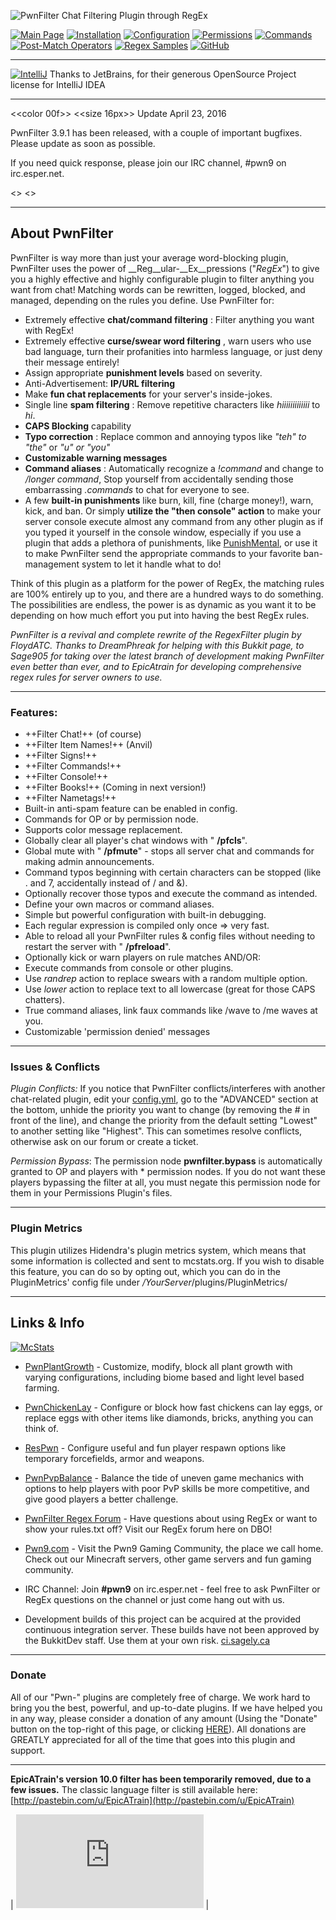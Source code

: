 ![PwnFilter Chat Filtering Plugin through RegEx](http://dev.bukkit.org/media/images/57/739/pwnfilter.png)

[![Main Page](http://mc.pwn9.com/dbo_img/v2/main_on.png)](http://dev.bukkit.org/bukkit-plugins/pwnfilter/) [![Installation](http://mc.pwn9.com/dbo_img/v2/install_off.png)](http://dev.bukkit.org/bukkit-plugins/pwnfilter/pages/installation/) [![Configuration](http://mc.pwn9.com/dbo_img/v2/config_off.png)](http://dev.bukkit.org/bukkit-plugins/pwnfilter/pages/configuration/) [![Permissions](http://mc.pwn9.com/dbo_img/v2/perms_off.png)](http://dev.bukkit.org/bukkit-plugins/pwnfilter/pages/pwn-filter-permissions/) [![Commands](http://mc.pwn9.com/dbo_img/v2/cmds_off.png)](http://dev.bukkit.org/bukkit-plugins/pwnfilter/pages/commands/) [![Post-Match Operators](http://mc.pwn9.com/dbo_img/v2/actions_off.png)](http://dev.bukkit.org/bukkit-plugins/pwnfilter/pages/post-match-operators/) [![Regex Samples](http://mc.pwn9.com/dbo_img/v2/samples_off.png)](http://dev.bukkit.org/bukkit-plugins/pwnfilter/pages/sample-regex-rules/) [![GitHub](http://mc.pwn9.com/dbo_img/v2/github_off.png)](https://github.com/Pwn9/PwnFilter)

* * *

[![IntelliJ](http://www.jetbrains.com/idea/docs/logo_intellij_idea.png)](http://www.jetbrains.com/idea/)
 Thanks to JetBrains, for their generous OpenSource Project license for IntelliJ IDEA

* * *

<<color 00f>> <<size 16px>> Update April 23, 2016

PwnFilter 3.9.1 has been released, with a couple of important bugfixes. Please update as soon as possible.

If you need quick response, please join our IRC channel, #pwn9 on irc.esper.net.

<</size>> <</color>>

* * *

## About PwnFilter

PwnFilter is way more than just your average word-blocking plugin, PwnFilter uses the power of \_\_Reg\_\_ular-\_\_Ex\_\_pressions ("_RegEx_") to give you a highly effective and highly configurable plugin to filter anything you want from chat! Matching words can be rewritten, logged, blocked, and managed, depending on the rules you define. Use PwnFilter for:

- Extremely effective **chat/command filtering** : Filter anything you want with RegEx!
- Extremely effective **curse/swear word filtering** , warn users who use bad language, turn their profanities into harmless language, or just deny their message entirely!
- Assign appropriate **punishment levels** based on severity.
- Anti-Advertisement: **IP/URL filtering**
- Make **fun chat replacements** for your server's inside-jokes.
- Single line **spam filtering** : Remove repetitive characters like _hiiiiiiiiiiiii_ to _hi_.
- **CAPS Blocking** capability
- **Typo correction** : Replace common and annoying typos like _"teh" to "the"_ or _"u" or "you"_
- **Customizable warning messages**
- **Command aliases** : Automatically recognize a _!command_ and change to _/longer command_, Stop yourself from accidentally sending those embarrassing _.commands_ to chat for everyone to see.
- A few **built-in punishments** like burn, kill, fine (charge money!), warn, kick, and ban. Or simply **utilize the "then console" action** to make your server console execute almost any command from any other plugin as if you typed it yourself in the console window, especially if you use a plugin that adds a plethora of punishments, like [PunishMental](http://dev.bukkit.org/bukkit-plugins/punishmental/), or use it to make PwnFilter send the appropriate commands to your favorite ban-management system to let it handle what to do!

Think of this plugin as a platform for the power of RegEx, the matching rules are 100% entirely up to you, and there are a hundred ways to do something. The possibilities are endless, the power is as dynamic as you want it to be depending on how much effort you put into having the best RegEx rules.

_PwnFilter is a revival and complete rewrite of the RegexFilter plugin by FloydATC. Thanks to DreamPhreak for helping with this Bukkit page, to Sage905 for taking over the latest branch of development making PwnFilter even better than ever, and to EpicAtrain for developing comprehensive regex rules for server owners to use._

* * *

### Features:

- ++Filter Chat!++ (of course)
- ++Filter Item Names!++ (Anvil)
- ++Filter Signs!++
- ++Filter Commands!++
- ++Filter Console!++
- ++Filter Books!++ (Coming in next version!)
- ++Filter Nametags!++
- Built-in anti-spam feature can be enabled in config.
- Commands for OP or by permission node.
- Supports color message replacement.
- Globally clear all player's chat windows with " **/pfcls**".
- Global mute with " **/pfmute**" - stops all server chat and commands for making admin announcements.
- Command typos beginning with certain characters can be stopped (like . and 7, accidentally instead of / and &amp;).
- Optionally recover those typos and execute the command as intended.
- Define your own macros or command aliases.
- Simple but powerful configuration with built-in debugging.
- Each regular expression is compiled only once => very fast.
- Able to reload all your PwnFilter rules & config files without needing to restart the server with " **/pfreload**".
- Optionally kick or warn players on rule matches AND/OR:
- Execute commands from console or other plugins.
- Use _randrep_ action to replace swears with a random multiple option.
- Use _lower_ action to replace text to all lowercase (great for those CAPS chatters).
- True command aliases, link faux commands like /wave to /me waves at you.
- Customizable 'permission denied' messages

* * *

### Issues & Conflicts

_Plugin Conflicts:_ If you notice that PwnFilter conflicts/interferes with another chat-related plugin, edit your [config.yml](http://dev.bukkit.org/server-mods/pwnfilter/pages/configuration/), go to the "ADVANCED" section at the bottom, unhide the priority you want to change (by removing the # in front of the line), and change the priority from the default setting "Lowest" to another setting like "Highest". This can sometimes resolve conflicts, otherwise ask on our forum or create a ticket.

_Permission Bypass_: The permission node **pwnfilter.bypass** is automatically granted to OP and players with \* permission nodes. If you do not want these players bypassing the filter at all, you must negate this permission node for them in your Permissions Plugin's files.

* * *

### Plugin Metrics

This plugin utilizes Hidendra's plugin metrics system, which means that some information is collected and sent to mcstats.org. If you wish to disable this feature, you can do so by opting out, which you can do in the PluginMetrics' config file under _/YourServer_/plugins/PluginMetrics/

* * *

## Links & Info

[![McStats](http://api.mcstats.org/signature/PwnFilter.png?90%)](http://mcstats.org/plugin/PwnFilter)

- [PwnPlantGrowth](http://dev.bukkit.org/server-mods/pwnplantgrowth/) - Customize, modify, block all plant growth with varying configurations, including biome based and light level based farming.

- [PwnChickenLay](http://dev.bukkit.org/server-mods/pwnchickenlay/) - Configure or block how fast chickens can lay eggs, or replace eggs with other items like diamonds, bricks, anything you can think of.

- [ResPwn](http://dev.bukkit.org/bukkit-plugins/respwn/) - Configure useful and fun player respawn options like temporary forcefields, armor and weapons.

- [PwnPvpBalance](http://dev.bukkit.org/bukkit-plugins/pwnpvpbalance/) - Balance the tide of uneven game mechanics with options to help players with poor PvP skills be more competitive, and give good players a better challenge.

- [PwnFilter Regex Forum](http://dev.bukkit.org/server-mods/pwnfilter/forum/regex-discussion/) - Have questions about using RegEx or want to show your rules.txt off? Visit our RegEx forum here on DBO!

- [Pwn9.com](http://www.pwn9.com) - Visit the Pwn9 Gaming Community, the place we call home. Check out our Minecraft servers, other game servers and fun gaming community.

- IRC Channel: Join **#pwn9** on irc.esper.net - feel free to ask PwnFilter or RegEx questions on the channel or just come hang out with us.

- Development builds of this project can be acquired at the provided continuous integration server. These builds have not been approved by the BukkitDev staff. Use them at your own risk. [ci.sagely.ca](http://ci.sagely.ca)

* * *

### Donate

All of our "Pwn-" plugins are completely free of charge. We work hard to bring you the best, powerful, and up-to-date plugins. If we have helped you in any way, please consider a donation of any amount (Using the "Donate" button on the top-right of this page, or clicking [HERE](https://www.paypal.com/cgi-bin/webscr?return=http%3A%2F%2Fdev.bukkit.org%2Fbukkit-plugins%2Fpwnfilter%2F&amp;cn=Add+special+instructions+to+the+addon+author%28s%29&amp;business=admin%40pwn9.com&amp;bn=PP-DonationsBF%3Abtn_donateCC_LG.gif%3ANonHosted&amp;cancel_return=http%3A%2F%2Fdev.bukkit.org%2Fbukkit-plugins%2Fpwnfilter%2F&amp;lc=US&amp;item_name=PwnFilter+%28from+Bukkit.org%29&amp;cmd=_donations&amp;rm=1&amp;no_shipping=1&amp;currency_code=USD)). All donations are GREATLY appreciated for all of the time that goes into this plugin and support.

* * *

**EpicATrain's version 10.0 filter has been temporarily removed, due to a few issues.** The classic language filter is still available here: [http://pastebin.com/u/EpicATrain](http://pastebin.com/u/EpicATrain)

| ![Counter](http://hitwebcounter.com/counter/counter.php?page=5124746&amp;style=0007&amp;nbdigits=5&amp;type=page&amp;initCount=24703) |